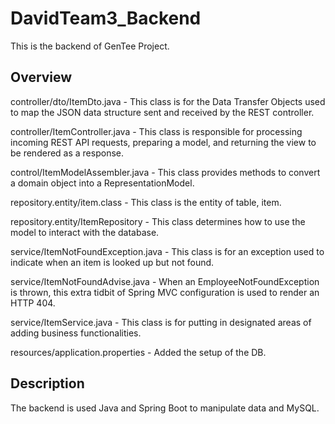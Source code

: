 # DavidTeam3_Backend

This is the backend of GenTee Project.

## Overview
controller/dto/ItemDto.java - This class is for the Data Transfer Objects used to map the JSON data structure sent and received by the REST controller.

controller/ItemController.java - This class is responsible for processing incoming REST API requests, preparing a model, and returning the view to be rendered as a response.

control/ItemModelAssembler.java - This class provides methods to convert a domain object into a RepresentationModel.

repository.entity/item.class - This class is the entity of table, item. 

repository.entity/ItemRepository - This class determines how to use the model to interact with the database.

service/ItemNotFoundException.java - This class is for an exception used to indicate when an item is looked up but not found.

service/ItemNotFoundAdvise.java - When an EmployeeNotFoundException is thrown, this extra tidbit of Spring MVC configuration is used to render an HTTP 404.

service/ItemService.java - This class is for putting in designated areas of adding business functionalities.

resources/application.properties - Added the setup of the DB.


## Description
The backend is used Java and Spring Boot to manipulate data and MySQL.



